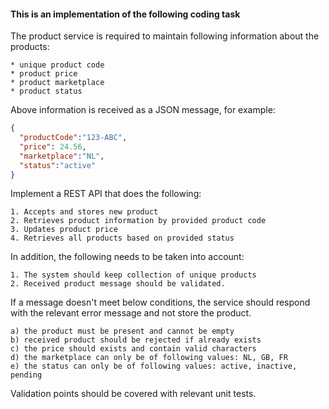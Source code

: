 #### This is an implementation of the following coding task

The product service is required to maintain following information about the products:
```text
* unique product code
* product price
* product marketplace
* product status
```
Above information is received as a JSON message, for example:
```json
{
  "productCode":"123-ABC",
  "price": 24.56,
  "marketplace":"NL",
  "status":"active"
}
```
Implement a REST API that does the following:
```text
1. Accepts and stores new product
2. Retrieves product information by provided product code
3. Updates product price
4. Retrieves all products based on provided status
```
In addition, the following needs to be taken into account:
```text
1. The system should keep collection of unique products
2. Received product message should be validated.
```
If a message doesn't meet below conditions, the service should respond with the relevant error message and not store the product.
```text
a) the product must be present and cannot be empty
b) received product should be rejected if already exists
c) the price should exists and contain valid characters
d) the marketplace can only be of following values: NL, GB, FR
e) the status can only be of following values: active, inactive, pending
```
Validation points should be covered with relevant unit tests.
